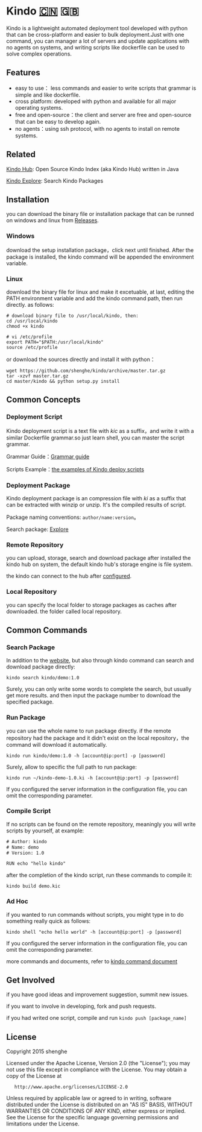 # Kindo [:cn:](https://github.com/shenghe/kindo/blob/master/README-CN.md) :uk:  

Kindo is a lightweight automated deployment tool developed with python that can be cross-platform and easier to bulk deployment.Just with one command, you can manager a lot of servers and update applications with no agents on systems, and writing scripts like dockerfile can be used to solve complex operations.

## Features

* easy to use： less commands and easier to write scripts that grammar is simple and like dockerfile.
* cross platform: developed with python and available for all major operating systems.
* free and open-source：the client and server are free and open-source that can be easy to develop again.
* no agents：using ssh protocol, with no agents to install on remote systems.

## Related

[Kindo Hub](https://github.com/shenghe/kindo-hub): Open Source Kindo Index (aka Kindo Hub) written in Java

[Kindo Explore](https://shenghe.github.io/kindo): Search Kindo Packages  

## Installation

you can download the binary file or installation package that can be runned on windows and linux from [Releases](https://github.com/shenghe/kindo/releases).

### Windows

download the setup installation package，click next until finished. After the package is installed, the kindo command will be appended the environment variable.

### Linux

download the binary file for linux and make it excetuable, at last, editing the PATH environment variable and add the kindo command path, then run directly. as follows:

```shell
# download binary file to /usr/local/kindo, then:
cd /usr/local/kindo
chmod +x kindo

# vi /etc/profile
export PATH="$PATH:/usr/local/kindo"
source /etc/profile
```

or download the sources directly and install it with python：

```shell
wget https://github.com/shenghe/kindo/archive/master.tar.gz
tar -xzvf master.tar.gz 
cd master/kindo && python setup.py install
```


## Common Concepts

### Deployment Script

Kindo deployment script is a text file with *kic* as a suffix，and write it with a similar Dockerfile grammar.so just learn shell, you can master the script grammar.

Grammar Guide：[Grammar guide](https://github.com/shenghe/kindo/wiki/%E5%A6%82%E4%BD%95%E5%86%99%E8%87%AA%E5%8A%A8%E5%8C%96%E9%83%A8%E7%BD%B2%E8%84%9A%E6%9C%AC)

Scripts Example：[the examples of Kindo deploy scripts](https://github.com/shenghe/kindo/tree/master/examples)

### Deployment Package

Kindo deployment package is an compression file with *ki* as a suffix that can be extracted with winzip or unzip. It's the compiled results of script.

Package naming conventions: `author/name:version`。

Search package: [Explore](https://shenghe.github.io/kindo)

### Remote Repository

you can upload, storage, search and download package after installed the kindo hub on system, the default kindo hub's storage engine is file system.

the kindo can connect to the hub after [configured](https://github.com/shenghe/kindo/wiki/%E5%A6%82%E4%BD%95%E4%BF%AE%E6%94%B9KINDO%E9%85%8D%E7%BD%AE).

### Local Repository

you can specify the local folder to storage packages as caches after downloaded. the folder called local repository.

## Common Commands

### Search Package

In addition to the [website](https://shenghe.github.io/kindo), but also through kindo command can search and download package directly:

```shell
kindo search kindo/demo:1.0
```

Surely, you can only write some words to complete the search, but usually get more results. and then input the package number to download the specified package.

### Run Package

you can use the whole name to run package directly. if the remote repository had the package and it didn't exist on the local repository，the command will download it automatically.

```shell
kindo run kindo/demo:1.0 -h [account@ip:port] -p [password]
```

Surely, allow to specific the full path to run package:

```shell
kindo run ~/kindo-demo-1.0.ki -h [account@ip:port] -p [password]
```

If you configured the server information in the configuration file, you can omit the corresponding parameter.

### Compile Script

If no scripts can be found on the remote repository, meaningly you will write scripts by yourself, at example:

```txt
# Author: kindo
# Name: demo
# Version: 1.0

RUN echo "hello kindo"
```

after the completion of the kindo script, run these commands to compile it:

```shell
kindo build demo.kic
```

### Ad Hoc

if you wanted to run commands without scripts, you might type in to do something really quick as follows:

```shell
kindo shell "echo hello world" -h [account@ip:port] -p [password]
```

If you configured the server information in the configuration file, you can omit the corresponding parameter.


more commands and documents, refer to [kindo command document](https://github.com/shenghe/kindo/wiki/%E5%A6%82%E4%BD%95%E6%89%A7%E8%A1%8CKINDO%E5%91%BD%E4%BB%A4)


## Get Involved

if you have good ideas and improvement suggestion, summit new issues.

if you want to involve in developing, fork and push requests.

if you had writed one script, compile and run `kindo push [package_name]`


## License

Copyright 2015 shenghe

Licensed under the Apache License, Version 2.0 (the "License");
you may not use this file except in compliance with the License.
You may obtain a copy of the License at

       http://www.apache.org/licenses/LICENSE-2.0

Unless required by applicable law or agreed to in writing, software
distributed under the License is distributed on an "AS IS" BASIS,
WITHOUT WARRANTIES OR CONDITIONS OF ANY KIND, either express or implied.
See the License for the specific language governing permissions and
limitations under the License.
